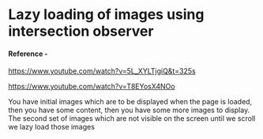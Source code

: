 # Lazy loading of images using intersection observer

#### Reference -

https://www.youtube.com/watch?v=5L_XYLTjgiQ&t=325s

https://www.youtube.com/watch?v=T8EYosX4NOo

You have initial images which are to be displayed when the page is loaded, then you have some content, then you have some more images to display. The second set of images which are not visible on the screen until we scroll we lazy load those images
